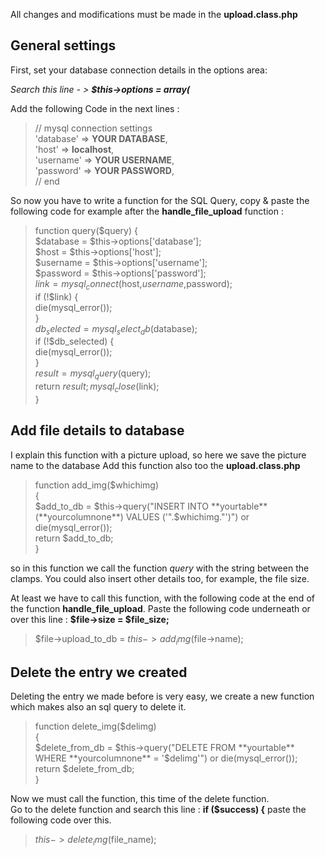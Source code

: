 All changes and modifications must be made ​​in the **upload.class.php**
## General settings

First, set your database connection details in the options area:

_Search this line - > **$this->options = array(**_ 
   
 Add the following Code in the next lines :

>// mysql connection settings  
>	        'database' => **YOUR DATABASE**,  
>	        'host' => **localhost**,  
>	        'username' => **YOUR USERNAME**,  
>	        'password' => **YOUR PASSWORD**,  
>// end

So now you have to write a function for the SQL Query, copy & paste the following code for example after the **handle_file_upload** function :

>	function query($query) {  
>	$database = $this->options['database'];  
>	$host = $this->options['host'];  
>	$username = $this->options['username'];  
>	$password = $this->options['password'];  
>	$link = mysql_connect($host,$username,$password);  
>	if (!$link) {  
>	die(mysql_error());  
>	}  
>	$db_selected = mysql_select_db($database);  
>	if (!$db_selected) {  
>	die(mysql_error());  
>	}  
>	$result = mysql_query($query);  
>	return $result;  
>	mysql_close($link);  
>	}  

## Add file details to database
I explain this function with a picture upload, so here we save the picture name to the database
Add this function also too the **upload.class.php** 

>	function add_img($whichimg)  
>        {  
>	$add_to_db = $this->query("INSERT INTO **yourtable** (**yourcolumnone**) VALUES     ('".$whichimg."')") or die(mysql_error());  
>	return $add_to_db;  
>	}  

so in this function we call the function _query_ with the string between the clamps. You could also insert other details too, for example, the file size.

At least we have to call this function, with the following code at the end of the function **handle_file_upload**.
Paste the following code underneath or over this line : **$file->size = $file_size;**  
>$file->upload_to_db = $this->add_img($file->name);

## Delete the entry we created 
Deleting the entry we made before is very easy, we create a new function which makes also an sql query to delete it.  
>	function delete_img($delimg)  
>	{  
>		$delete_from_db = $this->query("DELETE FROM **yourtable** WHERE **yourcolumnone** = '$delimg'") or die(mysql_error());  
>		return $delete_from_db;  
>	}  

Now we must call the function, this time of the delete function.  
Go to the delete function and search this line : **if ($success) {** paste the following code over this.  
>$this->delete_img($file_name);

